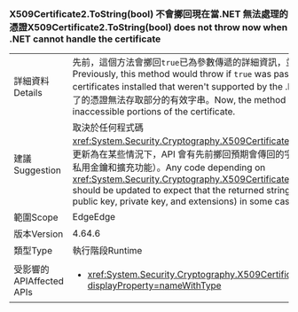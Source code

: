 ### <a name="x509certificate2tostringbool-does-not-throw-now-when-net-cannot-handle-the-certificate"></a><span data-ttu-id="15057-101">X509Certificate2.ToString(bool) 不會擲回現在當.NET 無法處理的憑證</span><span class="sxs-lookup"><span data-stu-id="15057-101">X509Certificate2.ToString(bool) does not throw now when .NET cannot handle the certificate</span></span>

|   |   |
|---|---|
|<span data-ttu-id="15057-102">詳細資料</span><span class="sxs-lookup"><span data-stu-id="15057-102">Details</span></span>|<span data-ttu-id="15057-103">先前，這個方法會擲回<code>true</code>已為參數傳遞的詳細資訊，並出現 %未支援的.NET Framework 安裝憑證。</span><span class="sxs-lookup"><span data-stu-id="15057-103">Previously, this method would throw if <code>true</code> was passed for the verbose parameter and there were certificates installed that weren't supported by the .NET Framework.</span></span> <span data-ttu-id="15057-104">現在，方法將會成功，並傳回省略了的憑證無法存取部分的有效字串。</span><span class="sxs-lookup"><span data-stu-id="15057-104">Now, the method will succeed and return a valid string that omits the inaccessible portions of the certificate.</span></span>|
|<span data-ttu-id="15057-105">建議</span><span class="sxs-lookup"><span data-stu-id="15057-105">Suggestion</span></span>|<span data-ttu-id="15057-106">取決於任何程式碼<xref:System.Security.Cryptography.X509Certificates.X509Certificate2.ToString(System.Boolean)>應該更新為在某些情況下，API 會有先前擲回預期會傳回的字串，可能會排除部分的憑證資料 （例如公開金鑰、 私用金鑰和擴充功能）。</span><span class="sxs-lookup"><span data-stu-id="15057-106">Any code depending on <xref:System.Security.Cryptography.X509Certificates.X509Certificate2.ToString(System.Boolean)> should be updated to expect that the returned string may exclude some certificate data (such as public key, private key, and extensions) in some cases in which the API would have previously thrown.</span></span>|
|<span data-ttu-id="15057-107">範圍</span><span class="sxs-lookup"><span data-stu-id="15057-107">Scope</span></span>|<span data-ttu-id="15057-108">Edge</span><span class="sxs-lookup"><span data-stu-id="15057-108">Edge</span></span>|
|<span data-ttu-id="15057-109">版本</span><span class="sxs-lookup"><span data-stu-id="15057-109">Version</span></span>|<span data-ttu-id="15057-110">4.6</span><span class="sxs-lookup"><span data-stu-id="15057-110">4.6</span></span>|
|<span data-ttu-id="15057-111">類型</span><span class="sxs-lookup"><span data-stu-id="15057-111">Type</span></span>|<span data-ttu-id="15057-112">執行階段</span><span class="sxs-lookup"><span data-stu-id="15057-112">Runtime</span></span>|
|<span data-ttu-id="15057-113">受影響的 API</span><span class="sxs-lookup"><span data-stu-id="15057-113">Affected APIs</span></span>|<ul><li><xref:System.Security.Cryptography.X509Certificates.X509Certificate2.ToString(System.Boolean)?displayProperty=nameWithType></li></ul>|

